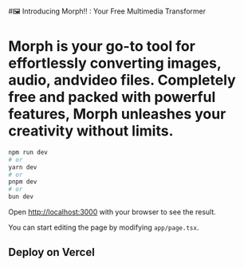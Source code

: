 

#🖼️ Introducing Morph!! : Your Free Multimedia Transformer

# Morph is your go-to tool for effortlessly converting images, audio, andvideo files. Completely free and packed with powerful features, Morph unleashes your creativity without limits.

```bash
npm run dev
# or
yarn dev
# or
pnpm dev
# or
bun dev
```

Open [http://localhost:3000](http://localhost:3000) with your browser to see the result.

You can start editing the page by modifying `app/page.tsx`. 


## Deploy on Vercel




